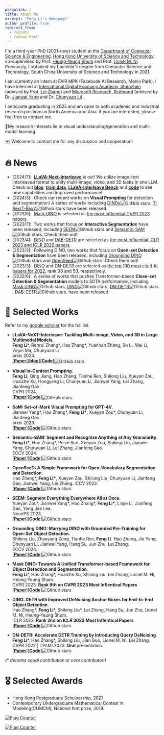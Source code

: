 ```yaml
---
permalink: /
title: About Me
excerpt: "Feng Li's Homepage"
author_profile: true
redirect_from: 
  - /about/
  - /about.html
---
```


I'm a third-year PhD (2021-now) student at the [Department of Computer Science & Engineering](https://cse.hkust.edu.hk/), [Hong Kong University of Science and Technology](https://hkust.edu.hk/), co-supervised by Prof. [Heung-Yeung Shum](https://scholar.google.com/citations?user=9akH-n8AAAAJ&hl=zh-CN) and Prof. [Lionel M. Ni](https://scholar.google.com/citations?user=OzMYwDIAAAAJ&hl=zh-CN). Previously, I obtained my bachelor’s degree from Computer Science and Technology, South China University of Science and Technology in 2021. 

I am currently an intern at FAIR MPK (Facebook AI Research, Menlo Park). I have interned at [International Digital Economy Academy, Shenzhen](https://idea.edu.cn/) (advised by Prof. [Lei Zhang](https://www.leizhang.org/)) and [Microsoft Research, Redmond](https://www.microsoft.com/en-us/research/group/deep-learning-group/) (advised by Dr. [Jianwei Yang](https://jwyang.github.io/) and Dr. [Chunyuan Li](https://chunyuan.li/)). 


I anticipate graduating in 2025 and am open to both academic and industrial research positions in North America and Asia. If you are interested, please feel free to contact me.

<!-- I am always open to research discussions and collaborations. Feel free to get in touch! -->
<!-- 
**Research Interests** -->

📌My research interests lie in visual understanding/generation and multi-modal learning.

✉️ Welcome to contact me for any discussion and cooperation!


# 🔥 News
- \[2024/7\]: &nbsp;[**LLaVA-Next-Interleave**](https://arxiv.org/pdf/2407.07895) is out! We utilize image-text interleaved format to unify multi-image, video, and 3D tasks in one LLM. Check out [**blog**](https://llava-vl.github.io/blog/2024-06-16-llava-next-interleave/), [**train data**](https://huggingface.co/datasets/lmms-lab/M4-Instruct-Data), [**LLaVA-Interleave Bench**](https://huggingface.co/datasets/lmms-lab/LLaVA-NeXT-Interleave-Bench) and [**code**](https://github.com/LLaVA-VL/LLaVA-NeXT) to see new capabilities and improved performance! 
- \[2024/3\]: &nbsp;Check our recent works on **Visual Prompting** for detection and segmentation! A series of works including [DINOv](https://arxiv.org/pdf/2311.13601.pdf)<img alt="GitHub stars" style="vertical-align:middle" src="https://img.shields.io/github/stars/UX-Decoder/DINOv?style=social">, [T-Rex/T-Rex2](https://arxiv.org/abs/2311.13596)![Github stars](https://img.shields.io/github/stars/IDEA-Research/T-Rex.svg) have been released.
- \[2023/9\]: &nbsp;[Mask DINO](https://arxiv.org/pdf/2206.02777.pdf) is selected as [the most influential CVPR 2023 papers](https://www.paperdigest.org/2023/09/most-influential-cvpr-papers-2023-09/).
- \[2023/7\]: &nbsp;Two works that focus on **Interactive Segmentation** have been released, including [SEEM](https://arxiv.org/pdf/2304.06718.pdf)![Github stars](https://img.shields.io/github/stars/UX-Decoder/Segment-Everything-Everywhere-All-At-Once.svg) and [Semantic-SAM](https://arxiv.org/pdf/2307.04767.pdf)![Github stars](https://img.shields.io/github/stars/UX-Decoder/Semantic-SAM.svg). Check them out!
- \[2023/4\]: &nbsp;[DINO](https://arxiv.org/abs/2203.0360) and [DAB-DETR](https://arxiv.org/abs/2201.12329) are selected as [the most influential ICLR 2023 and ICLR 2022 papers](https://www.paperdigest.org/2023/09/most-influential-iclr-papers-2023-09/).
- \[2023/3\]: &nbsp;Following DINO, two works that focus on **Open-set Detection \& Segmentation** have been released, including [Grounding DINO](https://arxiv.org/abs/2303.05499)![Github stars](https://img.shields.io/github/stars/IDEA-Research/GroundingDINO.svg) and [OpenSeed](https://openaccess.thecvf.com/content/ICCV2023/papers/Zhang_A_Simple_Framework_for_Open-Vocabulary_Segmentation_and_Detection_ICCV_2023_paper.pdf)![Github stars](https://img.shields.io/github/stars/IDEA-Research/OpenSeed.svg). Check them out!
- \[2023/3\]: &nbsp;[DINO](https://arxiv.org/abs/2203.0360) and [DN-DETR](https://arxiv.org/pdf/2203.01305) are selected as [the top 100 most cited AI papers for 2022](https://www.zeta-alpha.com/post/must-read-the-100-most-cited-ai-papers-in-2022), rank 38 and 53, respectively.
- \[2022/6\]: &nbsp;A series of works that pushes Transformer-based **Close-set Detection \& Segmentation** models to SOTA performance, including [Mask DINO](https://arxiv.org/pdf/2206.02777.pdf)![Github stars](https://img.shields.io/github/stars/IDEA-Research/MaskDINO.svg), [DINO](https://arxiv.org/abs/2203.03605)![Github stars](https://img.shields.io/github/stars/IDEA-Research/DINO.svg), [DN-DETR](https://arxiv.org/pdf/2203.01305)![Github stars](https://img.shields.io/github/stars/IDEA-Research/DN-DETR.svg), [DAB-DETR](https://arxiv.org/abs/2201.12329)![Github stars](https://img.shields.io/github/stars/IDEA-Research/DAB-DETR.svg), have been released. 



# 📝 Selected Works
Refer to my [google scholar](https://scholar.google.com/citations?user=ybRe9GcAAAAJ&hl=zh-CN) for the full list.

<!-- <div class='paper-box'>
<div class='paper-box-text' markdown="1"> -->
* **LLaVA-NeXT-Interleave: Tackling Multi-image, Video, and 3D in Large Multimodal Models**.  
**Feng Li**\*, Renrui Zhang\*, Hao Zhang\*, Yuanhan Zhang, Bo Li, Wei Li, Zejun Ma, Chunyuan Li  
arxiv 2024.    
[[**Paper**]](https://arxiv.org/list/cs.CV/recent)[[**blog**]](https://llava-vl.github.io/blog/2024-06-16-llava-next-interleave/)[[**Code**]](https://github.com/LLaVA-VL/LLaVA-NeXT)<img alt="GitHub stars" style="vertical-align:middle" src="https://img.shields.io/github/stars/LLaVA-VL/LLaVA-NeXT?style=social">

* **Visual In-Context Prompting**.  
**Feng Li**, Qing Jiang, Hao Zhang, Tianhe Ren, Shilong Liu, Xueyan Zou, Huaizhe Xu, Hongyang Li, Chunyuan Li, Jianwei Yang, Lei Zhang, Jianfeng Gao.  
CVPR 2024.    
[[**Paper**]](https://arxiv.org/pdf/2307.04767.pdf)[[**Code**]](https://github.com/UX-Decoder/Semantic-SAM)<img alt="GitHub stars" style="vertical-align:middle" src="https://img.shields.io/github/stars/UX-Decoder/DINOv?style=social">

* **SoM: Set-of-Mark Visual Prompting for GPT-4V**.  
Jianwei Yang\*, Hao Zhang\*, **Feng Li\***, Xueyan Zou\*, Chunyuan Li, Jianfeng Gao.                 
arxiv 2023.  
[[**Paper**]](https://arxiv.org/pdf/2310.11441.pdf)[[**Code**]](https://github.com/microsoft/SoM)![Github stars](https://img.shields.io/github/stars/microsoft/SoM.svg)

* **Semantic-SAM: Segment and Recognize Anything at Any Granularity**.  
**Feng Li\***, Hao Zhang\*, Peize Sun, Xueyan Zou, Shilong Liu, Jianwei Yang, Chunyuan Li, Lei Zhang, Jianfeng Gao.                                   
ECCV 2024.    
[[**Paper**]](https://arxiv.org/pdf/2307.04767.pdf)[[**Code**]](https://github.com/UX-Decoder/Semantic-SAM)![Github stars](https://img.shields.io/github/stars/UX-Decoder/Semantic-SAM.svg)

* **OpenSeeD: A Simple Framework for Open-Vocabulary Segmentation and Detection**.  
Hao Zhang\*, **Feng Li\***, Xueyan Zou, Shilong Liu, Chunyuan Li, Jianfeng Gao, Jianwei Yang, Lei Zhang.
ICCV 2023.  
[[**Paper**]](https://arxiv.org/abs/2303.08131)[[**Code**]](https://github.com/IDEA-Research/OpenSeeD)![Github stars](https://img.shields.io/github/stars/IDEA-Research/OpenSeed.svg)

* **SEEM: Segment Everything Everywhere All at Once**.  
Xueyan Zou\*, Jianwei Yang\*, Hao Zhang\*, **Feng Li\***, Linjie Li, Jianfeng Gao, Yong Jae Lee.   
NeurIPS 2023.  
[[**Paper**]](https://arxiv.org/pdf/2304.06718.pdf)[[**Code**]](https://github.com/UX-Decoder/Segment-Everything-Everywhere-All-At-Once)![Github stars](https://img.shields.io/github/stars/UX-Decoder/Segment-Everything-Everywhere-All-At-Once.svg)

* **Grounding DINO: Marrying DINO with Grounded Pre-Training for Open-Set Object Detection**.  
Shilong Liu, Zhaoyang Zeng, Tianhe Ren, **Feng Li**, Hao Zhang, Jie Yang, Chunyuan Li, Jianwei Yang, Hang Su, Jun Zhu, Lei Zhang.   
ECCV 2024.  
[[**Paper**]](https://arxiv.org/abs/2303.05499)[[**Code**]](https://github.com/IDEA-Research/GroundingDINO)![Github stars](https://img.shields.io/github/stars/IDEA-Research/GroundingDINO.svg)

* **Mask DINO: Towards A Unified Transformer-based Framework for Object Detection and Segmentation**.  
**Feng Li**\*, Hao Zhang\*, Huaizhe Xu, Shilong Liu, Lei Zhang, Lionel M. Ni, Heung-Yeung Shum.   
CVPR 2023.  **Rank 9th on CVPR 2023 Most Inflentical Papers**  
[[**Paper**]](https://arxiv.org/pdf/2206.02777.pdf)[[**Code**]](https://github.com/IDEACVR/MaskDINO)![Github stars](https://img.shields.io/github/stars/IDEA-Research/MaskDINO.svg)

* **DINO: DETR with Improved DeNoising Anchor Boxes for End-to-End Object Detection**.  
Hao Zhang\*, **Feng Li**\*, Shilong Liu\*, Lei Zhang, Hang Su, Jun Zhu, Lionel M. Ni, Heung-Yeung Shum.   
ICLR 2023.  **Rank 2nd on ICLR 2023 Most Inflentical Papers**  
[[**Paper**]](https://arxiv.org/abs/2203.03605)[[**Code**]](https://github.com/IDEACVR/DINO)![Github stars](https://img.shields.io/github/stars/IDEA-Research/DINO.svg) 
  
* **DN-DETR: Accelerate DETR Training by Introducing Query DeNoising**.   
**Feng Li**\*, Hao Zhang\*, Shilong Liu, Jian Guo, Lionel M. Ni, Lei Zhang.   
CVPR 2022 | TPAMI 2023. **Oral** presentation.   
[[**Paper**]](https://arxiv.org/pdf/2203.01305)[[**Code**]](https://github.com/FengLi-ust/DN-DETR)![Github stars](https://img.shields.io/github/stars/IDEA-Research/DN-DETR.svg)
 

_(* denotes equal contribution or core contributor.)_
# 🎖 Selected Awards
* Hong Kong Postgraduate Scholoarship, 2021
* Contemporary Undergraduate Mathematical Contest in Modeling(CUMCM), National first prize, 2019.

<!-- # 📖 Work experience
* March 2021 - Now: Research Assistant
  * Microsoft Research Asia, Beijing, China.
  * Duties included: 1. Design more powerful and simple object detection architecture based on the Transformer. 2. Understand NLP tasks such as NLI and exploit new paradigms to solve them more efficiently.
  * Advisor: Prof. [Jingdong Wang](https://jingdongwang2017.github.io/)

* August 2020 - Now: Research Assistant
  * University of Chinese Academy of Sciences, Beijing, China.
  * Duties included: 1. learning deep generative model for pedestrian generation. 2. cross-domain Re-ID from a causal view. 3. designing an efficient method to tackle problems in object detection and partial pedestrian re-identification.
  * Advisor: Prof. [Tieniu Tan](http://people.ucas.ac.cn/~tantieniu)
  * Co-Advisors: Prof. [Zhang Zhang](https://scholar.google.com/citations?user=rnRNwEMAAAAJ&hl=en) and Prof. [Liang Wang](https://scholar.google.com/citations?user=8kzzUboAAAAJ&hl=zh-CN)

* April 2018 – July 2020: Research Assistant
  * South China University of Technology, Guangzhou, China.
  * Duties included: Incentive mechanism design for crowdsourcing platforms, edge computing
platforms, and federal learning platforms.
  * Advisor: Prof. Xinglin Zhang
 -->
<!-- # 💬 Invited Talks
- *2021.06*, Lorem ipsum dolor sit amet, consectetur adipiscing elit. Vivamus ornare aliquet ipsum, ac tempus justo dapibus sit amet. 
- *2021.03*, Lorem ipsum dolor sit amet, consectetur adipiscing elit. Vivamus ornare aliquet ipsum, ac tempus justo dapibus sit amet.  \| [\[video\]](https://github.com/)

# 💻 Internships
- *2019.05 - 2020.02*, [Lorem](https://github.com/), China. -->

<a href="http://s01.flagcounter.com/more/k4"><img src="https://s01.flagcounter.com/map/k4/size_s/txt_000000/border_CCCCCC/pageviews_0/viewers_0/flags_0/" alt="Flag Counter" border="0"></a>

<a href="https://info.flagcounter.com/PUlW"><img src="https://s01.flagcounter.com/mini/PUlW/bg_FFFFFF/txt_000000/border_CCCCCC/flags_0/" alt="Flag Counter" border="0"></a>

